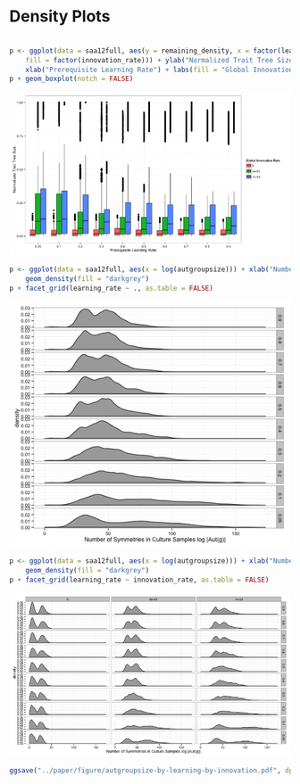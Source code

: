 


# Density Plots #


```r

p <- ggplot(data = saa12full, aes(y = remaining_density, x = factor(learning_rate), 
    fill = factor(innovation_rate))) + ylab("Normalized Trait Tree Size") + 
    xlab("Prerequisite Learning Rate") + labs(fill = "Global Innovation Rate")
p + geom_boxplot(notch = FALSE)
```

![plot of chunk radius-1](figure/radius-1.png) 




```r
p <- ggplot(data = saa12full, aes(x = log(autgroupsize))) + xlab("Number of Symmetries in Culture Samples log |Aut(g)|") + 
    geom_density(fill = "darkgrey")
p + facet_grid(learning_rate ~ ., as.table = FALSE)
```

![plot of chunk orbit-1](figure/orbit-1.png) 




```r
p <- ggplot(data = saa12full, aes(x = log(autgroupsize))) + xlab("Number of Symmetries in Culture Samples log |Aut(g)|") + 
    geom_density(fill = "darkgrey")
p + facet_grid(learning_rate ~ innovation_rate, as.table = FALSE)
```

![plot of chunk orbit-2](figure/orbit-2.png) 

```r
ggsave("../paper/figure/autgroupsize-by-learning-by-innovation.pdf", dpi = 300)
```

